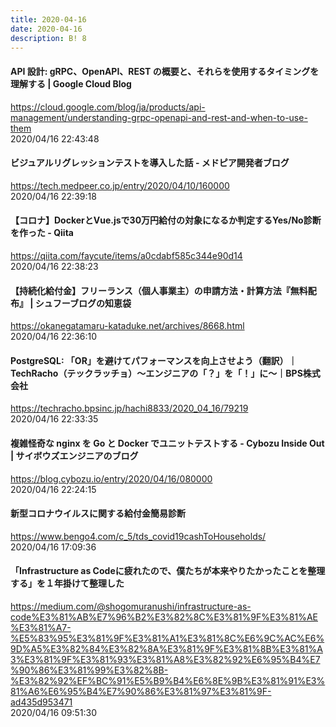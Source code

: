 ```yaml
---
title: 2020-04-16
date: 2020-04-16
description: B! 8
---
```


#### API 設計: gRPC、OpenAPI、REST の概要と、それらを使用するタイミングを理解する | Google Cloud Blog
https://cloud.google.com/blog/ja/products/api-management/understanding-grpc-openapi-and-rest-and-when-to-use-them<br>
2020/04/16 22:43:48<br>


#### ビジュアルリグレッションテストを導入した話 - メドピア開発者ブログ
https://tech.medpeer.co.jp/entry/2020/04/10/160000<br>
2020/04/16 22:39:18<br>


#### 【コロナ】DockerとVue.jsで30万円給付の対象になるか判定するYes/No診断を作った - Qiita
https://qiita.com/faycute/items/a0cdabf585c344e90d14<br>
2020/04/16 22:38:23<br>


#### 【持続化給付金】フリーランス（個人事業主）の申請方法・計算方法『無料配布』 | シュフーブログの知恵袋
https://okanegatamaru-kataduke.net/archives/8668.html<br>
2020/04/16 22:36:10<br>


#### PostgreSQL: 「OR」を避けてパフォーマンスを向上させよう（翻訳）｜TechRacho（テックラッチョ）〜エンジニアの「？」を「！」に〜｜BPS株式会社
https://techracho.bpsinc.jp/hachi8833/2020_04_16/79219<br>
2020/04/16 22:33:35<br>


#### 複雑怪奇な nginx を Go と Docker でユニットテストする - Cybozu Inside Out | サイボウズエンジニアのブログ
https://blog.cybozu.io/entry/2020/04/16/080000<br>
2020/04/16 22:24:15<br>


#### 新型コロナウイルスに関する給付金簡易診断
https://www.bengo4.com/c_5/tds_covid19cashToHouseholds/<br>
2020/04/16 17:09:36<br>


#### 「Infrastructure as Codeに疲れたので、僕たちが本来やりたかったことを整理する」を１年掛けて整理した
https://medium.com/@shogomuranushi/infrastructure-as-code%E3%81%AB%E7%96%B2%E3%82%8C%E3%81%9F%E3%81%AE%E3%81%A7-%E5%83%95%E3%81%9F%E3%81%A1%E3%81%8C%E6%9C%AC%E6%9D%A5%E3%82%84%E3%82%8A%E3%81%9F%E3%81%8B%E3%81%A3%E3%81%9F%E3%81%93%E3%81%A8%E3%82%92%E6%95%B4%E7%90%86%E3%81%99%E3%82%8B-%E3%82%92%EF%BC%91%E5%B9%B4%E6%8E%9B%E3%81%91%E3%81%A6%E6%95%B4%E7%90%86%E3%81%97%E3%81%9F-ad435d953471<br>
2020/04/16 09:51:30<br>


